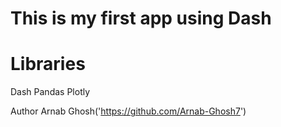 # This is my first app using Dash

# Libraries
Dash
Pandas
Plotly

Author
Arnab Ghosh('https://github.com/Arnab-Ghosh7')
